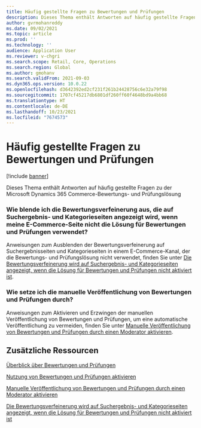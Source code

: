 ```yaml
---
title: Häufig gestellte Fragen zu Bewertungen und Prüfungen
description: Dieses Thema enthält Antworten auf häufig gestellte Fragen zu der Microsoft Dynamics 365 Commerce-Bewertungs- und Prüfungslösung
author: gvrmohanreddy
ms.date: 09/02/2021
ms.topic: article
ms.prod: ''
ms.technology: ''
audience: Application User
ms.reviewer: v-chgri
ms.search.scope: Retail, Core, Operations
ms.search.region: Global
ms.author: gmohanv
ms.search.validFrom: 2021-09-03
ms.dyn365.ops.version: 10.0.22
ms.openlocfilehash: d3642392ed2cf231f261b24428756c6e32a79f98
ms.sourcegitcommit: 1707cf45217db6801df260ff60f4648bd9a4bb68
ms.translationtype: HT
ms.contentlocale: de-DE
ms.lasthandoff: 10/23/2021
ms.locfileid: "7674573"
---
```

# <a name="ratings-and-reviews-faq"></a>Häufig gestellte Fragen zu Bewertungen und Prüfungen

[!include [banner](includes/banner.md)]

Dieses Thema enthält Antworten auf häufig gestellte Fragen zu der Microsoft Dynamics 365 Commerce-Bewertungs- und Prüfungslösung

### <a name="how-do-i-hide-the-ratings-refiner-that-appears-on-search-results-and-category-pages-if-my-e-commerce-site-doesnt-use-the-ratings-and-reviews-solution"></a>Wie blende ich die Bewertungsverfeinerung aus, die auf Suchergebnis- und Kategorieseiten angezeigt wird, wenn meine E-Commerce-Seite nicht die Lösung für Bewertungen und Prüfungen verwendet?

Anweisungen zum Ausblenden der Bewertungsverfeinerung auf Suchergebnisseiten und Kategorieseiten in einem E-Commerce-Kanal, der die Bewertungs- und Prüfungslösung nicht verwendet, finden Sie unter [Die Bewertungsverfeinerung wird auf Suchergebnis- und Kategorieseiten angezeigt, wenn die Lösung für Bewertungen und Prüfungen nicht aktiviert ist](troubleshoot/hide-ratings-refiner.md).

### <a name="how-do-i-enforce-the-manual-publishing-of-ratings-and-reviews"></a>Wie setze ich die manuelle Veröffentlichung von Bewertungen und Prüfungen durch?

Anweisungen zum Aktivieren und Erzwingen der manuellen Veröffentlichung von Bewertungen und Prüfungen, um eine automatische Veröffentlichung zu vermeiden, finden Sie unter [Manuelle Veröffentlichung von Bewertungen und Prüfungen durch einen Moderator aktivieren](manual-publish-rating-reviews.md).

## <a name="additional-resources"></a>Zusätzliche Ressourcen

[Überblick über Bewertungen und Prüfungen](ratings-reviews-overview.md)

[Nutzung von Bewertungen und Prüfungen aktivieren](opt-in-ratings-reviews.md)

[Manuelle Veröffentlichung von Bewertungen und Prüfungen durch einen Moderator aktivieren](manual-publish-rating-reviews.md)

[Die Bewertungsverfeinerung wird auf Suchergebnis- und Kategorieseiten angezeigt, wenn die Lösung für Bewertungen und Prüfungen nicht aktiviert ist](troubleshoot/hide-ratings-refiner.md)
